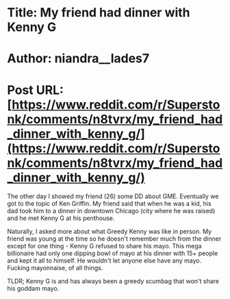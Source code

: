 # Title: My friend had dinner with Kenny G
# Author: niandra__lades7
# Post URL: [https://www.reddit.com/r/Superstonk/comments/n8tvrx/my_friend_had_dinner_with_kenny_g/](https://www.reddit.com/r/Superstonk/comments/n8tvrx/my_friend_had_dinner_with_kenny_g/)


The other day I showed my friend (26) some DD about GME. Eventually we got to the topic of Ken Griffin. My friend said that when he was a kid, his dad took him to a dinner in downtown Chicago (city where he was raised) and he met Kenny G at his penthouse. 

Naturally, I asked more about what Greedy Kenny was like in person. My friend was young at the time so he doesn't remember much from the dinner except for one thing - Kenny G refused to share his mayo. This mega billionaire had only one dipping bowl of mayo at his dinner with 15+ people and kept it all to himself. He wouldn't let anyone else have any mayo. Fucking mayonnaise, of all things.

TLDR; Kenny G is and has always been a greedy scumbag that won't share his goddam mayo.